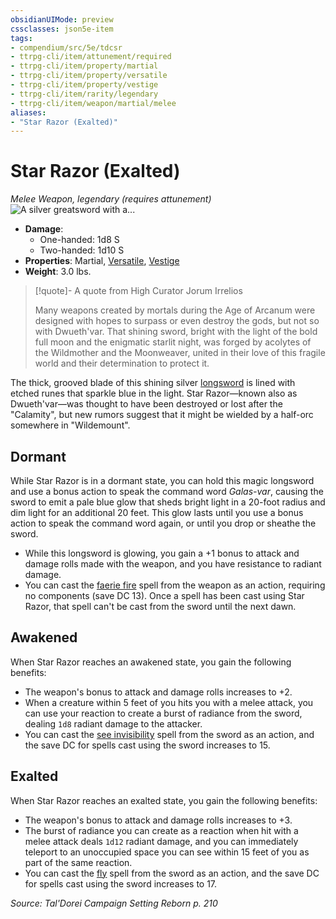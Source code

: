 ```yaml
---
obsidianUIMode: preview
cssclasses: json5e-item
tags:
- compendium/src/5e/tdcsr
- ttrpg-cli/item/attunement/required
- ttrpg-cli/item/property/martial
- ttrpg-cli/item/property/versatile
- ttrpg-cli/item/property/vestige
- ttrpg-cli/item/rarity/legendary
- ttrpg-cli/item/weapon/martial/melee
aliases: 
- "Star Razor (Exalted)"
---
```

# Star Razor (Exalted)
*Melee Weapon, legendary (requires attunement)*  
![A silver greatsword with a...](/3-Mechanics/CLI/items/img/starrazor.webp#right "A silver greatsword with a red hilt. Inset in the hilt is a green gemstone. Runes run down the center of the blade, where also runs silver-white lines of magic.")  

- **Damage**:
  - One-handed: 1d8 S
  - Two-handed: 1d10 S
- **Properties**: Martial, [Versatile](/3-Mechanics/CLI/rules/item-properties.md#Versatile), [Vestige](/3-Mechanics/CLI/rules/item-properties.md#Vestige)
- **Weight**: 3.0 lbs.

> [!quote]- A quote from High Curator Jorum Irrelios  
> 
> Many weapons created by mortals during the Age of Arcanum were designed with hopes to surpass or even destroy the gods, but not so with Dwueth'var. That shining sword, bright with the light of the bold full moon and the enigmatic starlit night, was forged by acolytes of the Wildmother and the Moonweaver, united in their love of this fragile world and their determination to protect it.

The thick, grooved blade of this shining silver [longsword](/3-Mechanics/CLI/items/longsword.md) is lined with etched runes that sparkle blue in the light. Star Razor—known also as Dwueth'var—was thought to have been destroyed or lost after the "Calamity", but new rumors suggest that it might be wielded by a half-orc somewhere in "Wildemount".

## Dormant

While Star Razor is in a dormant state, you can hold this magic longsword and use a bonus action to speak the command word *Galas-var*, causing the sword to emit a pale blue glow that sheds bright light in a 20-foot radius and dim light for an additional 20 feet. This glow lasts until you use a bonus action to speak the command word again, or until you drop or sheathe the sword.

- While this longsword is glowing, you gain a +1 bonus to attack and damage rolls made with the weapon, and you have resistance to radiant damage.  
- You can cast the [faerie fire](/3-Mechanics/CLI/spells/faerie-fire.md) spell from the weapon as an action, requiring no components (save DC 13). Once a spell has been cast using Star Razor, that spell can't be cast from the sword until the next dawn.  

## Awakened

When Star Razor reaches an awakened state, you gain the following benefits:

- The weapon's bonus to attack and damage rolls increases to +2.  
- When a creature within 5 feet of you hits you with a melee attack, you can use your reaction to create a burst of radiance from the sword, dealing `1d8` radiant damage to the attacker.  
- You can cast the [see invisibility](/3-Mechanics/CLI/spells/see-invisibility.md) spell from the sword as an action, and the save DC for spells cast using the sword increases to 15.  

## Exalted

When Star Razor reaches an exalted state, you gain the following benefits:

- The weapon's bonus to attack and damage rolls increases to +3.  
- The burst of radiance you can create as a reaction when hit with a melee attack deals `1d12` radiant damage, and you can immediately teleport to an unoccupied space you can see within 15 feet of you as part of the same reaction.  
- You can cast the [fly](/3-Mechanics/CLI/spells/fly.md) spell from the sword as an action, and the save DC for spells cast using the sword increases to 17.  

*Source: Tal'Dorei Campaign Setting Reborn p. 210*